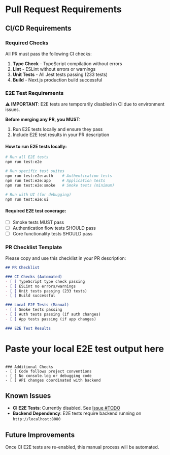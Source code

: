 # Pull Request Requirements

## CI/CD Requirements

### Required Checks

All PR must pass the following CI checks:

1. **Type Check** - TypeScript compilation without errors
2. **Lint** - ESLint without errors or warnings  
3. **Unit Tests** - All Jest tests passing (233 tests)
4. **Build** - Next.js production build successful

### E2E Test Requirements

⚠️ **IMPORTANT**: E2E tests are temporarily disabled in CI due to environment issues.

**Before merging any PR, you MUST:**

1. Run E2E tests locally and ensure they pass
2. Include E2E test results in your PR description

#### How to run E2E tests locally:

```bash
# Run all E2E tests
npm run test:e2e

# Run specific test suites
npm run test:e2e:auth    # Authentication tests
npm run test:e2e:app     # Application tests
npm run test:e2e:smoke   # Smoke tests (minimum)

# Run with UI (for debugging)
npm run test:e2e:ui
```

#### Required E2E test coverage:

- [ ] Smoke tests MUST pass
- [ ] Authentication flow tests SHOULD pass
- [ ] Core functionality tests SHOULD pass

### PR Checklist Template

Please copy and use this checklist in your PR description:

```markdown
## PR Checklist

### CI Checks (Automated)
- [ ] TypeScript type check passing
- [ ] ESLint no errors/warnings
- [ ] Unit tests passing (233 tests)
- [ ] Build successful

### Local E2E Tests (Manual)
- [ ] Smoke tests passing
- [ ] Auth tests passing (if auth changes)
- [ ] App tests passing (if app changes)

### E2E Test Results
```
# Paste your local E2E test output here
```

### Additional Checks
- [ ] Code follows project conventions
- [ ] No console.log or debugging code
- [ ] API changes coordinated with backend
```

## Known Issues

- **CI E2E Tests**: Currently disabled. See [Issue #TODO](https://github.com/sasazame/todo-app-frontend/issues/TODO)
- **Backend Dependency**: E2E tests require backend running on `http://localhost:8080`

## Future Improvements

Once CI E2E tests are re-enabled, this manual process will be automated.